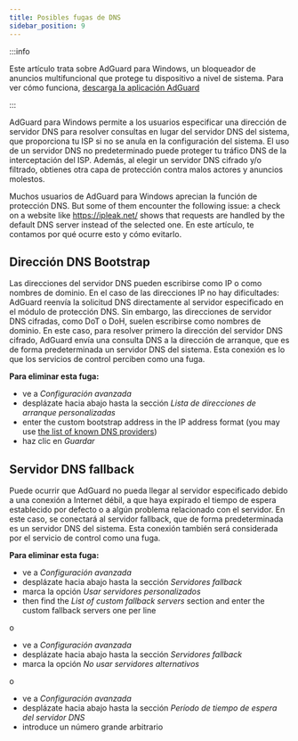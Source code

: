 ```yaml
---
title: Posibles fugas de DNS
sidebar_position: 9
---
```


:::info

Este artículo trata sobre AdGuard para Windows, un bloqueador de anuncios multifuncional que protege tu dispositivo a nivel de sistema. Para ver cómo funciona, [descarga la aplicación AdGuard](https://agrd.io/download-kb-adblock)

:::

AdGuard para Windows permite a los usuarios especificar una dirección de servidor DNS para resolver consultas en lugar del servidor DNS del sistema, que proporciona tu ISP si no se anula en la configuración del sistema. El uso de un servidor DNS no predeterminado puede proteger tu tráfico DNS de la interceptación del ISP. Además, al elegir un servidor DNS cifrado y/o filtrado, obtienes otra capa de protección contra malos actores y anuncios molestos.

Muchos usuarios de AdGuard para Windows aprecian la función de protección DNS. But some of them encounter the following issue: a check on a website like https://ipleak.net/ shows that requests are handled by the default DNS server instead of the selected one. En este artículo, te contamos por qué ocurre esto y cómo evitarlo.

## Dirección DNS Bootstrap

Las direcciones del servidor DNS pueden escribirse como IP o como nombres de dominio. En el caso de las direcciones IP no hay dificultades: AdGuard reenvía la solicitud DNS directamente al servidor especificado en el módulo de protección DNS. Sin embargo, las direcciones de servidor DNS cifradas, como DoT o DoH, suelen escribirse como nombres de dominio. En este caso, para resolver primero la dirección del servidor DNS cifrado, AdGuard envía una consulta DNS a la dirección de arranque, que es de forma predeterminada un servidor DNS del sistema. Esta conexión es lo que los servicios de control perciben como una fuga.

**Para eliminar esta fuga:**

- ve a *Configuración avanzada*
- desplázate hacia abajo hasta la sección *Lista de direcciones de arranque personalizadas*
- enter the custom bootstrap address in the IP address format (you may use [the list of known DNS providers](https://adguard-dns.io/kb/general/dns-providers/))
- haz clic en *Guardar*

## Servidor DNS fallback

Puede ocurrir que AdGuard no pueda llegar al servidor especificado debido a una conexión a Internet débil, a que haya expirado el tiempo de espera establecido por defecto o a algún problema relacionado con el servidor. En este caso, se conectará al servidor fallback, que de forma predeterminada es un servidor DNS del sistema. Esta conexión también será considerada por el servicio de control como una fuga.

**Para eliminar esta fuga:**

- ve a *Configuración avanzada*
- desplázate hacia abajo hasta la sección *Servidores fallback*
- marca la opción *Usar servidores personalizados*
- then find the *List of custom fallback servers* section and enter the custom fallback servers one per line

o

- ve a *Configuración avanzada*
- desplázate hacia abajo hasta la sección *Servidores fallback*
- marca la opción *No usar servidores alternativos*

o

- ve a *Configuración avanzada*
- desplázate hacia abajo hasta la sección *Período de tiempo de espera del servidor DNS*
- introduce un número grande arbitrario
